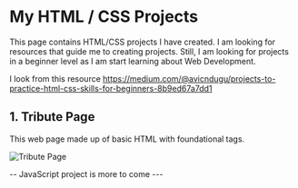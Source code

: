 # My HTML / CSS Projects

This page contains HTML/CSS projects I have created. I am looking for resources that guide me to creating projects. Still, I am looking for projects in a beginner level as I am start learning about Web Development.

I look from this resource https://medium.com/@avicndugu/projects-to-practice-html-css-skills-for-beginners-8b9ed67a7dd1

## 1. Tribute Page

This web page made up of basic HTML with foundational tags.</br>

![Tribute Page](https://user-images.githubusercontent.com/60586178/115851010-d4952e80-a469-11eb-9b10-396e0d0b9075.png)


-- JavaScript project is more to come ---
